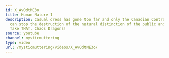 ```yaml
---
id: X_AvOdtME3o
title: Human Nature 1
description: Casual dress has gone too far and only the Canadian Contrarian himself
  can stop the destruction of the natural distinction of the public and private spheres.
  Take THAT, Chaos Dragons!
source: youtube
channel: mysticmuttering
type: video
url: /mysticmuttering/videos/X_AvOdtME3o/
---
```

